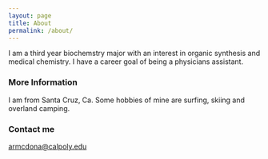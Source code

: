 ```yaml
---
layout: page
title: About
permalink: /about/
---
```


I am a third year biochemstry major with an interest in organic synthesis and medical chemistry. I have a career goal of being a physicians assistant. 

### More Information

I am from Santa Cruz, Ca. Some hobbies of mine are surfing, skiing and overland camping. 

### Contact me

[armcdona@calpoly.edu](Giblin@calpoly.edu)
